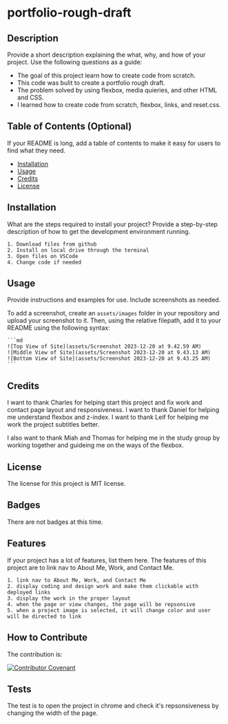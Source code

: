 # portfolio-rough-draft

## Description

Provide a short description explaining the what, why, and how of your project. Use the following questions as a guide:

- The goal of this project learn how to create code from scratch.
- This code was bulit to create a portfolio rough draft.
- The problem solved by using flexbox, media quieries, and other HTML and CSS.
- I learned how to create code from scratch, flexbox, links, and reset.css.

## Table of Contents (Optional)

If your README is long, add a table of contents to make it easy for users to find what they need.

- [Installation](#installation)
- [Usage](#usage)
- [Credits](#credits)
- [License](#license)

## Installation

What are the steps required to install your project? Provide a step-by-step description of how to get the development environment running.

    1. Download files from github
    2. Install on local drive through the terminal
    3. Open files on VSCode
    4. Change code if needed

## Usage

Provide instructions and examples for use. Include screenshots as needed.

To add a screenshot, create an `assets/images` folder in your repository and upload your screenshot to it. Then, using the relative filepath, add it to your README using the following syntax:

    ```md
    ![Top View of Site](assets/Screenshot 2023-12-20 at 9.42.59 AM)
    ![Middle View of Site](assets/Screenshot 2023-12-20 at 9.43.13 AM)
    ![Bottom View of Site](assets/Screenshot 2023-12-20 at 9.43.25 AM)
    ```

## Credits

I want to thank Charles for helping start this project and fix work and contact page layout and responsiveness. I want to thank Daniel for helping me understand flexbox and z-index. I want to thank Leif for helping me work the project subtitles better.

I also want to thank Miah and Thomas for helping me in the study group by working together and guideing me on the ways of the flexbox.

## License

The license for this project is MIT license.

## Badges

There are not badges at this time.

## Features

If your project has a lot of features, list them here.
The features of this project are to link nav to About Me, Work, and Contact Me. 

    1. link nav to About Me, Work, and Contact Me
    2. display coding and design work and make them clickable with deployed links
    3. display the work in the proper layout
    4. when the page or view changes, the page will be repsonsive
    5. when a project image is selected, it will change color and user will be directed to link

## How to Contribute

The contribution is:

[![Contributor Covenant](https://img.shields.io/badge/Contributor%20Covenant-2.1-4baaaa.svg)](code_of_conduct.md)

## Tests

The test is to open the project in chrome and check it's repsonsiveness by changing the width of the page.